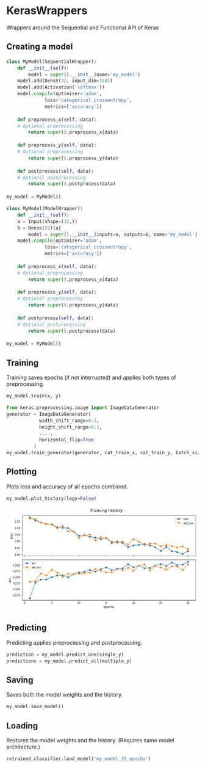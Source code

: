 # KerasWrappers
Wrappers around the Sequential and Functional API of Keras

## Creating a model
```python
class MyModel(SequentialWrapper):
    def __init__(self):
        model = super().__init__(name='my_model')
	model.add(Dense(32, input_dim=784))
	model.add(Activation('softmax'))
	model.compile(optimizer='adam',
              loss='categorical_crossentropy',
              metrics=['accuracy'])

    def preprocess_x(self, data):
	# Optional preprocessing
        return super().preprocess_x(data)

    def preprocess_y(self, data):
	# Optional preprocessing
        return super().preprocess_y(data)

    def postprocess(self, data):
	# Optional postprocessing
        return super().postprocess(data)

my_model = MyModel()
```

```python
class MyModel(ModelWrapper):
    def __init__(self):
	a = Input(shape=(32,))
	b = Dense(32)(a)
        model = super().__init__(inputs=a, outputs=b, name='my_model')
	model.compile(optimizer='adam',
              loss='categorical_crossentropy',
              metrics=['accuracy'])

    def preprocess_x(self, data):
	# Optional preprocessing
        return super().preprocess_x(data)

    def preprocess_y(self, data):
	# Optional preprocessing
        return super().preprocess_y(data)

    def postprocess(self, data):
	# Optional postprocessing
        return super().postprocess(data)

my_model = MyModel()
```

## Training
Training saves epochs (if not interrupted) and applies both types of preprocessing.
```python
my_model.train(x, y)
```
```python
from keras.preprocessing.image import ImageDataGenerator
generator = ImageDataGenerator(
            width_shift_range=0.1,
            height_shift_range=0.1,
            ... ,
            horizontal_flip=True
          )
my_model.train_generator(generator, cat_train_x, cat_train_y, batch_size=64, epochs=5)
```

## Plotting
Plots loss and accuracy of all epochs combined.
```python
my_model.plot_history(logy=False)
```
![Example plot](example_plot.png)


## Predicting
Predicting applies preprocessing and postprocessing.
```python
prediction = my_model.predict_one(single_y)
predictions = my_model.predict_all(multiple_y)
```

## Saving
Saves both the model weights and the history.
```python
my_model.save_model()
```

## Loading
Restores the model weights and the history. (Requires same model architecture.)
```python
retrained_classifier.load_model('my_model_35_epochs')
```
